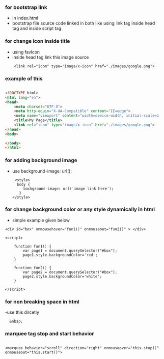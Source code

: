 ### for  bootstrap link

- in index.html
- bootstrap file source code linked in both like using link tag inside head tag and inside script tag


### for change icon inside title

- using favIcon 
- inside head tag link this image source

```` 
    <link rel="icon" type="image/x-icon" href="./images/google.png">

````

### example of this

```html

<!DOCTYPE html>
<html lang="en">
<head>
    <meta charset="UTF-8">
    <meta http-equiv="X-UA-Compatible" content="IE=edge">
    <meta name="viewport" content="width=device-width, initial-scale=1.0">
    <title>My Page</title>
    <link rel="icon" type="image/x-icon" href="./images/google.png">
</head>
<body>
    
</body>
</html>

```

### for adding background image

- use background-image: url();

   ````
    <style>
     body {
        background-image: url('image link here');
      }
   </style>

   ````

### for change background color or any style dynamically in html

- simple example given below

````
<div id="box" onmousehover="fun1()" onmouseout="fun2()" > </div>

<script>

    function fun1() {
        var page1 = document.querySelector("#box");
        page1.style.backgroundColor='red';
    }

    function fun2() {
        var page2 = document.querySelector("#box");
        page2.style.backgroundColor='white';
    }

</script>

````

### for non breaking space in html

-use this dircetly

````
  &nbsp;

````

### marquee tag stop and start behavior

````

<marquee behavior="scroll" direction="right" onmouseover="this.stop()" onmouseout="this.start()">

````

